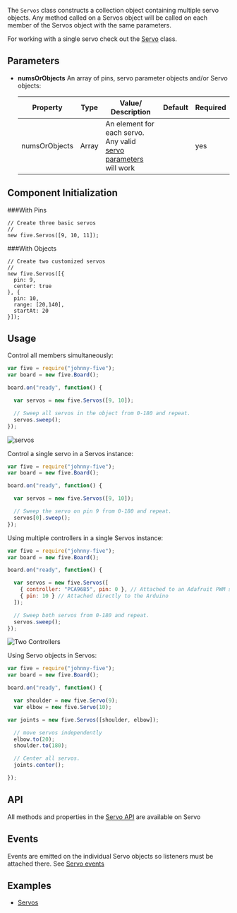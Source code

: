 The `Servos` class constructs a collection object containing multiple servo objects. Any method called on a Servos object will be called on each member of the Servos object with the same parameters.

For working with a single servo check out the [Servo](../servo) class.

## Parameters

- **numsOrObjects** An array of pins, servo parameter objects and/or Servo objects:
  <span class="abbreviate-table">
  
  | Property | Type           | Value/ Description                     | Default | Required |
  |----------|----------------|-----------------------|---------------------------------|----------|
  | numsOrObjects       | Array | An element for each servo. Any valid [servo parameters](https://github.com/rwaldron/johnny-five/wiki/Servo#parameters) will work  |  | yes       |
  </span>

## Component Initialization

###With Pins
````
// Create three basic servos
//
new five.Servos([9, 10, 11]);
````

###With Objects
````
// Create two customized servos
//
new five.Servos([{
  pin: 9, 
  center: true
}, {
  pin: 10, 
  range: [20,140],
  startAt: 20
}]);
````


## Usage

Control all members simultaneously:
```js
var five = require("johnny-five");
var board = new five.Board();

board.on("ready", function() {

  var servos = new five.Servos([9, 10]);

  // Sweep all servos in the object from 0-180 and repeat.
  servos.sweep();
});
```

![servos](https://github.com/rwaldron/johnny-five/raw/master/docs/breadboard/servos.png)

Control a single servo in a Servos instance:
```js
var five = require("johnny-five");
var board = new five.Board();

board.on("ready", function() {

  var servos = new five.Servos([9, 10]);

  // Sweep the servo on pin 9 from 0-180 and repeat.
  servos[0].sweep();
});
```

Using multiple controllers in a single Servos instance:
```js
var five = require("johnny-five");
var board = new five.Board();

board.on("ready", function() {

  var servos = new five.Servos([
    { controller: "PCA9685", pin: 0 }, // Attached to an Adafruit PWM shield
    { pin: 10 } // Attached directly to the Arduino
  ]);

  // Sweep both servos from 0-180 and repeat.
  servos.sweep();
});
```

![Two Controllers](https://github.com/rwaldron/johnny-five/raw/master/docs/breadboard/servos-two-controllers.png)

Using Servo objects in Servos:
```js
var five = require("johnny-five");
var board = new five.Board();

board.on("ready", function() {

  var shoulder = new five.Servo(9);
  var elbow = new five.Servo(10);

var joints = new five.Servos([shoulder, elbow]);

  // move servos independently
  elbow.to(20);
  shoulder.to(180);

  // Center all servos.
  joints.center();

});
```

## API

All methods and properties in the [Servo API](https://github.com/rwaldron/johnny-five/wiki/Servo#api) are available on Servo

## Events

Events are emitted on the individual Servo objects so listeners must be attached there. See [Servo events](https://github.com/rwaldron/johnny-five/wiki/Servo#events)

<!--remove-start-->

## Examples

- [Servos](https://github.com/rwldrn/johnny-five/blob/master/docs/servo-array.md)

<!--remove-end-->